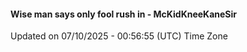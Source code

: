 #### Wise man says only fool rush in - McKidKneeKaneSir
Updated on 07/10/2025 - 00:56:55 (UTC) Time Zone
